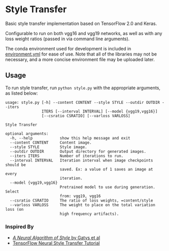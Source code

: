 # Style Transfer

Basic style transfer implementation based on TensorFlow 2.0 and Keras.

Configurable to run on both vgg16 and vgg19 networks, as well as with any loss weight ratios (passed in via command line arguments).

The conda environment used for development is included in [environment.yml](environment.yml) for ease of use. Note that all of the libraries may not be necessary, and a more concise environment file may be uploaded later.


## Usage

To run style transfer, run `python style.py` with the appropriate arguments, as listed below:

```
usage: style.py [-h] --content CONTENT --style STYLE --outdir OUTDIR --iters
                ITERS [--interval INTERVAL] [--model {vgg19,vgg16}]
                [--csratio CSRATIO] [--varloss VARLOSS]

Style Transfer

optional arguments:
  -h, --help            show this help message and exit
  --content CONTENT     Content image.
  --style STYLE         Style image.
  --outdir OUTDIR       Output directory for generated images.
  --iters ITERS         Number of iterations to run.
  --interval INTERVAL   Iteration interval when image checkpoints should be
                        saved. Ex: a value of 1 saves an image at every
                        iteration.
  --model {vgg19,vgg16}
                        Pretrained model to use during generation. Select
                        from: vgg19, vgg16
  --csratio CSRATIO     The ratio of loss weights, =content/style
  --varloss VARLOSS     The weight to place on the total variation loss (on
                        high frequency artifacts).
```


### Inspired By
- [*A Neural Algorithm of Style* by Gatys et al](https://arxiv.org/abs/1508.06576)
- [TensorFlow Neural Style Transfer Tutorial](https://www.tensorflow.org/tutorials/generative/style_transfer)
